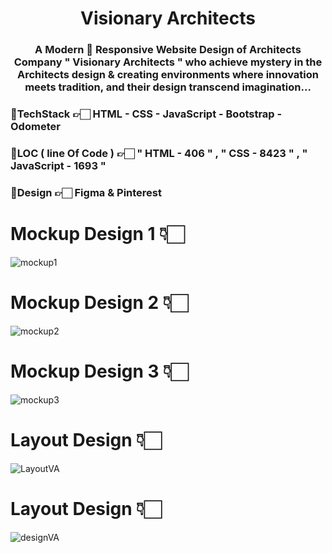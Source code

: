 <div align="center">
  <h1>Visionary Architects</h1>
  <h3>A Modern 🚀 Responsive Website Design of Architects Company " Visionary Architects " who achieve mystery in the Architects design &amp; creating environments where innovation meets tradition, and their design transcend imagination...</h3>
</div>


### 🔸TechStack 👉🏻 HTML - CSS - JavaScript - Bootstrap - Odometer

### 🔸LOC ( line Of Code ) 👉🏻 " HTML - 406 " , " CSS - 8423 " , " JavaScript - 1693 "

### 🔸Design 👉🏻 Figma & Pinterest


# Mockup Design 1 👇🏻
![mockup1](https://github.com/Visionary-Architects/assets/130897584/068d23bd-7878-46a7-bd52-674dedd8e050)

# Mockup Design 2 👇🏻
![mockup2](https://github.com/Visionary-Architects/assets/130897584/55bae732-5e10-40df-8d5a-d4c8fa2c76d6)

# Mockup Design 3 👇🏻
![mockup3](https://github.com/codeaashu/Visionary-Architects/assets/130897584/87d74852-1363-44cf-a325-b5130fd07745)


# Layout Design 👇🏻
![LayoutVA](https://github.com/codeaashu/Visionary-Architects/assets/130897584/c42809c7-99a6-4fa0-9db6-0671f57309d2)

# Layout Design 👇🏻
![designVA](https://github.com/codeaashu/Visionary-Architects/assets/130897584/d65317ff-0823-4525-a1fc-d2c880c7f721)
